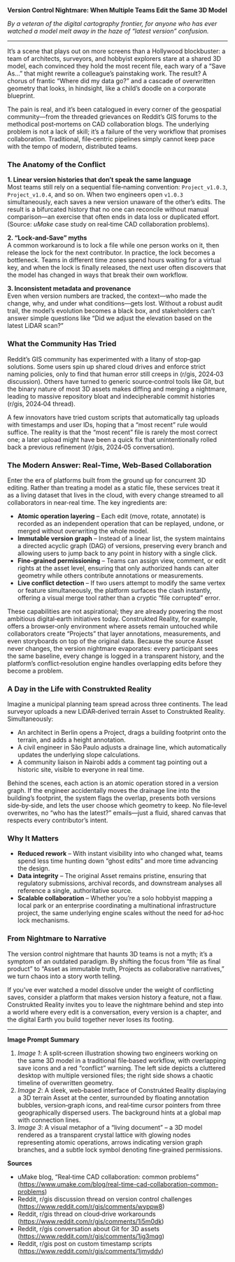 **Version Control Nightmare: When Multiple Teams Edit the Same 3D Model**

*By a veteran of the digital cartography frontier, for anyone who has ever watched a model melt away in the haze of “latest version” confusion.*

---

It’s a scene that plays out on more screens than a Hollywood blockbuster: a team of architects, surveyors, and hobbyist explorers stare at a shared 3D model, each convinced they hold the most recent file, each wary of a “Save As…” that might rewrite a colleague’s painstaking work. The result? A chorus of frantic “Where did my data go?” and a cascade of overwritten geometry that looks, in hindsight, like a child’s doodle on a corporate blueprint.  

The pain is real, and it’s been catalogued in every corner of the geospatial community—from the threaded grievances on Reddit’s GIS forums to the methodical post‑mortems on CAD collaboration blogs. The underlying problem is not a lack of skill; it’s a failure of the very workflow that promises collaboration. Traditional, file‑centric pipelines simply cannot keep pace with the tempo of modern, distributed teams.

### The Anatomy of the Conflict

**1. Linear version histories that don’t speak the same language**  
Most teams still rely on a sequential file‑naming convention: `Project_v1.0.3`, `Project_v1.0.4`, and so on. When two engineers open `v1.0.3` simultaneously, each saves a new version unaware of the other’s edits. The result is a bifurcated history that no one can reconcile without manual comparison—an exercise that often ends in data loss or duplicated effort. (Source: *uMake* case study on real‑time CAD collaboration problems).

**2. “Lock‑and‑Save” myths**  
A common workaround is to lock a file while one person works on it, then release the lock for the next contributor. In practice, the lock becomes a bottleneck. Teams in different time zones spend hours waiting for a virtual key, and when the lock is finally released, the next user often discovers that the model has changed in ways that break their own workflow.

**3. Inconsistent metadata and provenance**  
Even when version numbers are tracked, the context—who made the change, why, and under what conditions—gets lost. Without a robust audit trail, the model’s evolution becomes a black box, and stakeholders can’t answer simple questions like “Did we adjust the elevation based on the latest LiDAR scan?”

### What the Community Has Tried

Reddit’s GIS community has experimented with a litany of stop‑gap solutions. Some users spin up shared cloud drives and enforce strict naming policies, only to find that human error still creeps in (r/gis, 2024‑03 discussion). Others have turned to generic source‑control tools like Git, but the binary nature of most 3D assets makes diffing and merging a nightmare, leading to massive repository bloat and indecipherable commit histories (r/gis, 2024‑04 thread).

A few innovators have tried custom scripts that automatically tag uploads with timestamps and user IDs, hoping that a “most recent” rule would suffice. The reality is that the “most recent” file is rarely the most correct one; a later upload might have been a quick fix that unintentionally rolled back a previous refinement (r/gis, 2024‑05 conversation).

### The Modern Answer: Real‑Time, Web‑Based Collaboration

Enter the era of platforms built from the ground up for concurrent 3D editing. Rather than treating a model as a static file, these services treat it as a living dataset that lives in the cloud, with every change streamed to all collaborators in near‑real time. The key ingredients are:

- **Atomic operation layering** – Each edit (move, rotate, annotate) is recorded as an independent operation that can be replayed, undone, or merged without overwriting the whole model.  
- **Immutable version graph** – Instead of a linear list, the system maintains a directed acyclic graph (DAG) of versions, preserving every branch and allowing users to jump back to any point in history with a single click.  
- **Fine‑grained permissioning** – Teams can assign view, comment, or edit rights at the asset level, ensuring that only authorized hands can alter geometry while others contribute annotations or measurements.  
- **Live conflict detection** – If two users attempt to modify the same vertex or feature simultaneously, the platform surfaces the clash instantly, offering a visual merge tool rather than a cryptic “file corrupted” error.

These capabilities are not aspirational; they are already powering the most ambitious digital‑earth initiatives today. Construkted Reality, for example, offers a browser‑only environment where assets remain untouched while collaborators create “Projects” that layer annotations, measurements, and even storyboards on top of the original data. Because the source Asset never changes, the version nightmare evaporates: every participant sees the same baseline, every change is logged in a transparent history, and the platform’s conflict‑resolution engine handles overlapping edits before they become a problem.

### A Day in the Life with Construkted Reality

Imagine a municipal planning team spread across three continents. The lead surveyor uploads a new LiDAR‑derived terrain Asset to Construkted Reality. Simultaneously:

- An architect in Berlin opens a Project, drags a building footprint onto the terrain, and adds a height annotation.  
- A civil engineer in São Paulo adjusts a drainage line, which automatically updates the underlying slope calculations.  
- A community liaison in Nairobi adds a comment tag pointing out a historic site, visible to everyone in real time.

Behind the scenes, each action is an atomic operation stored in a version graph. If the engineer accidentally moves the drainage line into the building’s footprint, the system flags the overlap, presents both versions side‑by‑side, and lets the user choose which geometry to keep. No file‑level overwrites, no “who has the latest?” emails—just a fluid, shared canvas that respects every contributor’s intent.

### Why It Matters

- **Reduced rework** – With instant visibility into who changed what, teams spend less time hunting down “ghost edits” and more time advancing the design.  
- **Data integrity** – The original Asset remains pristine, ensuring that regulatory submissions, archival records, and downstream analyses all reference a single, authoritative source.  
- **Scalable collaboration** – Whether you’re a solo hobbyist mapping a local park or an enterprise coordinating a multinational infrastructure project, the same underlying engine scales without the need for ad‑hoc lock mechanisms.

### From Nightmare to Narrative

The version control nightmare that haunts 3D teams is not a myth; it’s a symptom of an outdated paradigm. By shifting the focus from “file as final product” to “Asset as immutable truth, Projects as collaborative narratives,” we turn chaos into a story worth telling.

If you’ve ever watched a model dissolve under the weight of conflicting saves, consider a platform that makes version history a feature, not a flaw. Construkted Reality invites you to leave the nightmare behind and step into a world where every edit is a conversation, every version is a chapter, and the digital Earth you build together never loses its footing.

---

**Image Prompt Summary**

1. *Image 1*: A split‑screen illustration showing two engineers working on the same 3D model in a traditional file‑based workflow, with overlapping save icons and a red “conflict” warning. The left side depicts a cluttered desktop with multiple versioned files; the right side shows a chaotic timeline of overwritten geometry.  
2. *Image 2*: A sleek, web‑based interface of Construkted Reality displaying a 3D terrain Asset at the center, surrounded by floating annotation bubbles, version‑graph icons, and real‑time cursor pointers from three geographically dispersed users. The background hints at a global map with connection lines.  
3. *Image 3*: A visual metaphor of a “living document” – a 3D model rendered as a transparent crystal lattice with glowing nodes representing atomic operations, arrows indicating version graph branches, and a subtle lock symbol denoting fine‑grained permissions.  

**Sources**

- uMake blog, “Real‑time CAD collaboration: common problems” (https://www.umake.com/blog/real-time-cad-collaboration-common-problems)  
- Reddit, r/gis discussion thread on version control challenges (https://www.reddit.com/r/gis/comments/wyppw8)  
- Reddit, r/gis thread on cloud‑drive workarounds (https://www.reddit.com/r/gis/comments/1i5m0dk)  
- Reddit, r/gis conversation about Git for 3D assets (https://www.reddit.com/r/gis/comments/1jg3mqg)  
- Reddit, r/gis post on custom timestamp scripts (https://www.reddit.com/r/gis/comments/1jmyddv)

